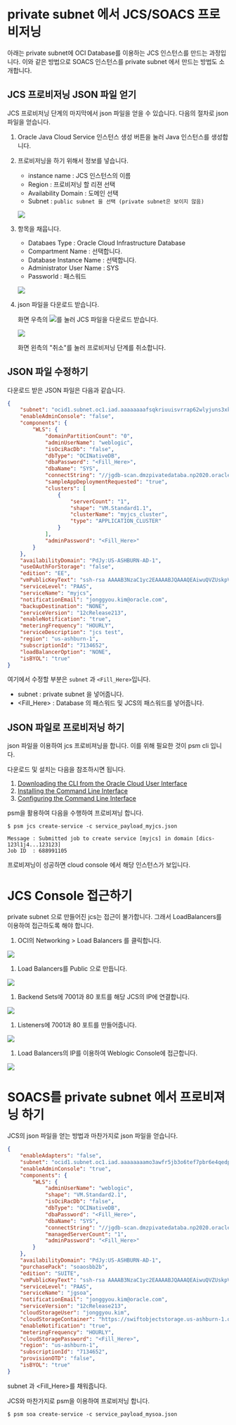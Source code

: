 # private subnet 에서 JCS/SOACS 프로비저닝
아래는 private subnet에 OCI Database를 이용하는 JCS 인스턴스를 만드는 과정입니다.
이와 같은 방법으로 SOACS 인스턴스를 private subnet 에서 만드는 방법도 소개합니다.

## JCS 프로비저닝 JSON 파일 얻기 

JCS 프로비저닝 단계의 마지막에서 json 파일을 얻을 수 있습니다.
다음의 절차로 json 파일을 얻습니다.

1. Oracle Java Cloud Service 인스턴스 생성 버튼을 눌러 Java 인스턴스를 생성합니다.

1. 프로비저닝을 하기 위해서 정보를 넣습니다.
    
    - instance name : JCS 인스턴스의 이름
    - Region : 프로비저닝 할 리젼 선택
    - Availability Domain : 도메인 선택
    - Subnet : `public subnet 을 선택 (private subnet은 보이지 않음)`
    
    ![](./images/jcs2.png)

1. 항목을 채웁니다.

    - Databaes Type : Oracle Cloud Infrastructure Database
    - Compartment Name : 선택합니다.
    - Database Instance Name : 선택합니다.
    - Administrator User Name : SYS
    - Passworld : 패스워드

    ![](./images/jcs3.png)
    
1. json 파일을 다운로드 받습니다.

    화면 우측의 ![](./images/jcs5.png)를 눌러 JCS 파일을 다운로드 받습니다.

    ![](./images/jcs4.png)

    화면 왼측의 "취소"를 눌러 프로비저닝 단계를 취소합니다.

## JSON 파일 수정하기

다운로드 받은 JSON 파일은 다음과 같습니다.

~~~json
{
    "subnet": "ocid1.subnet.oc1.iad.aaaaaaaafsqkriuuisvrrap62wlyjuns3xkfe5twdxwltu5nnbowmue37eoa",
    "enableAdminConsole": "false",
    "components": {
        "WLS": {
            "domainPartitionCount": "0",
            "adminUserName": "weblogic",
            "isOciRacDb": "false",
            "dbType": "OCINativeDB",
            "dbaPassword": "<Fill_Here>",
            "dbaName": "SYS",
            "connectString": "//jgdb-scan.dmzpivatedataba.np2020.oraclevcn.com:1521/jgdb_iad1gw.dmzpivatedataba.np2020.oraclevcn.com",
            "sampleAppDeploymentRequested": "true",
            "clusters": [
                {
                    "serverCount": "1",
                    "shape": "VM.Standard1.1",
                    "clusterName": "myjcs_cluster",
                    "type": "APPLICATION_CLUSTER"
                }
            ],
            "adminPassword": "<Fill_Here>"
        }
    },
    "availabilityDomain": "PdJy:US-ASHBURN-AD-1",
    "useOAuthForStorage": "false",
    "edition": "EE",
    "vmPublicKeyText": "ssh-rsa AAAAB3NzaC1yc2EAAAABJQAAAQEAiwuQVZUskpVDu72CqbinJhwxM3tZ8+lJ1/YPNAsduzCJqzrQZNDPLEWtZOfZjYGPvUr7lP+ruF8D4vO14hjOsHipchkkn765NmX94HX2m0uy9yocs/vaXBxu/3+jBR/wplusUJr8qr+r5LZctvpOhLYjAJE13vzR+RoYYBVNxU2rVulI4LJ7eePFudfcnTQ18TrTjZTo7Jpc//aH21xYMOtcAMS5aqmNN5RTWubzNti8hr37paKGCQM8ARFtv0yB7y5sBBtBetBG5VsKHEpk3ztreJkhfgS/uTGT7Jqv8PKMB0Kfd02yZpNons9LZp4U9yiWng3n9knO4qSwxqY48w== rsa-key-20190222",
    "serviceLevel": "PAAS",
    "serviceName": "myjcs",
    "notificationEmail": "jonggyou.kim@oracle.com",
    "backupDestination": "NONE",
    "serviceVersion": "12cRelease213",
    "enableNotification": "true",
    "meteringFrequency": "HOURLY",
    "serviceDescription": "jcs test",
    "region": "us-ashburn-1",
    "subscriptionId": "7134652",
    "loadBalancerOption": "NONE",
    "isBYOL": "true"
}
~~~
여기에서 수정할 부분은 `subnet` 과 `<Fill_Here>`입니다.
- subnet : private subnet 을 넣어줍니다.
- <Fill_Here> : Database 의 패스워드 및 JCS의 패스워드를 넣어줍니다.



## JSON 파일로 프로비저닝 하기

json 파일을 이용하여 jcs 프로비져닝을 합니다. 이를 위해 필요한 것이 psm cli 입니다.

다운로드 및 설치는 다음을 참조하시면 됩니다.

1. [Downloading the CLI from the Oracle Cloud User Interface](https://docs.oracle.com/en/cloud/paas/java-cloud/pscli/downloading-cli-your-service-user-interface.html)
1. [Installing the Command Line Interface](https://docs.oracle.com/en/cloud/paas/java-cloud/pscli/installing-command-line-interface.html)
1. [Configuring the Command Line Interface](https://docs.oracle.com/en/cloud/paas/java-cloud/pscli/configuring-command-line-interface.html)

psm을 활용하여 다음을 수행하여 프로비져닝 합니다.
~~~
$ psm jcs create-service -c service_payload_myjcs.json

Message : Submitted job to create service [myjcs] in domain [dics-123l1j4...123123]
Job ID  : 688991105
~~~
프로비져닝이 성공하면 cloud console 에서 해당 인스턴스가 보입니다.

# JCS Console 접근하기

private subnet 으로 만들어진 jcs는 접근이 불가합니다. 그래서 LoadBalancers를 이용하여 접근하도록 해야 합니다.

1. OCI의 Networking > Load Balancers 를 클릭합니다.

![](./images/lb1.png)

1. Load Balancers를 Public 으로 만듭니다.

![](./images/lb2.png)

1. Backend Sets에 7001과 80 포트를 해당 JCS의 IP에 연결합니다.

![](./images/lb3.png)

1. Listeners에 7001과 80 포트를 만들어줍니다.

![](./images/lb4.png)

1. Load Balancers의 IP를 이용하여 Weblogic Console에 접근합니다.

![](./images/lb5.png)

# SOACS를 private subnet 에서 프로비져닝 하기
JCS의 json 파일을 얻는 방법과 마찬가지로 json 파일을 얻습니다.

~~~json
{
    "enableAdapters": "false",
	"subnet": "ocid1.subnet.oc1.iad.aaaaaaaamo3awfr5jb3o6tef7pbr6e4qedp3ti6mj7g7ecnoh6v4wel3nz2q",
	"enableAdminConsole": "true",
	"components": {
		"WLS": {
			"adminUserName": "weblogic",
			"shape": "VM.Standard2.1",
			"isOciRacDb": "false",
			"dbType": "OCINativeDB",
			"dbaPassword": "<Fill_Here>",
			"dbaName": "SYS",
			"connectString": "//jgdb-scan.dmzpivatedataba.np2020.oraclevcn.com:1521/jgdb_iad1gw.dmzpivatedataba.np2020.oraclevcn.com",
			"managedServerCount": "1",
			"adminPassword": "<Fill_Here>"
		}
	},
    "availabilityDomain": "PdJy:US-ASHBURN-AD-1",
    "purchasePack": "soaosbb2b",
	"edition": "SUITE",
	"vmPublicKeyText": "ssh-rsa AAAAB3NzaC1yc2EAAAABJQAAAQEAiwuQVZUskpVDu72CqbinJhwxM3tZ8+lJ1/YPNAsduzCJqzrQZNDPLEWtZOfZjYGPvUr7lP+ruF8D4vO14hjOsHipchkkn765NmX94HX2m0uy9yocs/vaXBxu/3+jBR/wplusUJr8qr+r5LZctvpOhLYjAJE13vzR+RoYYBVNxU2rVulI4LJ7eePFudfcnTQ18TrTjZTo7Jpc//aH21xYMOtcAMS5aqmNN5RTWubzNti8hr37paKGCQM8ARFtv0yB7y5sBBtBetBG5VsKHEpk3ztreJkhfgS/uTGT7Jqv8PKMB0Kfd02yZpNons9LZp4U9yiWng3n9knO4qSwxqY48w== rsa-key-20190222",
	"serviceLevel": "PAAS",
	"serviceName": "jgsoa",
	"notificationEmail": "jonggyou.kim@oracle.com",
	"serviceVersion": "12cRelease213",
	"cloudStorageUser": "jonggyou.kim",
	"cloudStorageContainer": "https://swiftobjectstorage.us-ashburn-1.oraclecloud.com/v1/hmm21/paasbackup",
	"enableNotification": "true",
	"meteringFrequency": "HOURLY",
	"cloudStoragePassword": "<Fill_Here>",
	"region": "us-ashburn-1",
	"subscriptionId": "7134652",
	"provisionOTD": "false",
	"isBYOL": "true"
}
~~~

subnet 과 <Fill_Here>를 채워줍니다.

JCS와 마찬가지로 psm을 이용하여 프로비저닝 합니다.
~~~
$ psm soa create-service -c service_payload_mysoa.json
~~~


    
